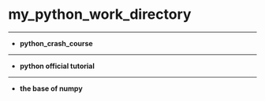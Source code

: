 # my_python_work_directory

---

- **python_crash_course**

---

- **python official tutorial**

---

- **the base of numpy**
